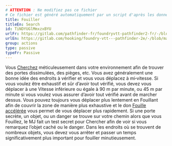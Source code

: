 ```yaml
---
# ATTENTION : Ne modifiez pas ce fichier
# Ce fichier est généré automatiquement par un script d'après les données du module Foundry VTT officiel et de sa traduction
title: Fouiller
titleEn: Search
id: TiNDYUGlMmxzxBYU
urlFr: https://gitlab.com/pathfinder-fr/foundryvtt-pathfinder2-fr/-/blob/master/data/classes/TiNDYUGlMmxzxBYU.htm
urlEn: https://gitlab.com/hooking/foundry-vtt---pathfinder-2e/-/blob/master/packs/data/classes.db/search.json
group: actions
type: passive
typeFr: Passive
---
```

Vous [Cherchez](chercher.md) méticuleusement dans votre environnement afin de trouver des portes dissimulées, des pièges, etc. Vous avez généralement une bonne idée des endroits à vérifier et vous vous déplacez à mi‑vitesse. Si vous voulez être exhaustif et sûr d’avoir tout vérifié, vous devez vous déplacer à une Vitesse inférieure ou égale à 90 m par minute, ou 45 m par minute si vous voulez vous assurer d’avoir tout vérifié avant de marcher dessus. Vous pouvez toujours vous déplacer plus lentement en Fouillant afin de couvrir la zone de manière plus exhaustive et le don [Fouille accélérée](../dons/fouille-accélérée.md) vous permet de vous déplacer plus rapidement. Si une porte secrète, un objet, ou un danger se trouve sur votre chemin alors que vous Fouillez, le MJ fait un test secret pour Chercher afin de voir si vous remarquez l’objet caché ou le danger. Dans les endroits où se trouvent de nombreux objets, vous devez vous arrêter et passer un temps significativement plus important pour fouiller minutieusement.


